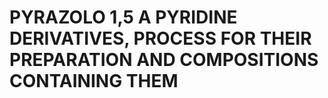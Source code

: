 # PYRAZOLO 1,5 A PYRIDINE DERIVATIVES, PROCESS FOR THEIR PREPARATION AND COMPOSITIONS CONTAINING THEM